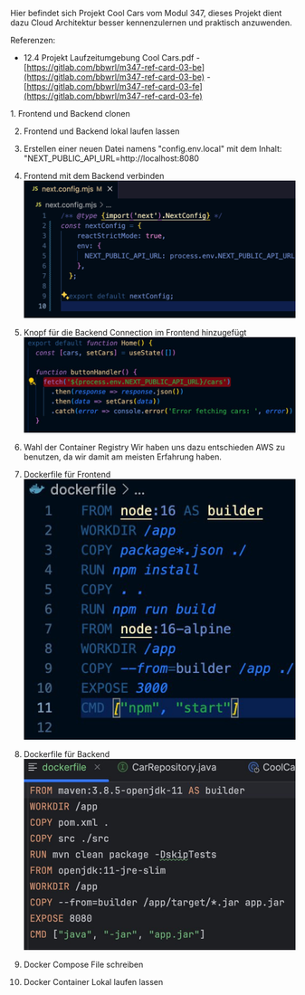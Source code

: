 Hier befindet sich Projekt Cool Cars vom Modul 347, dieses Projekt dient dazu Cloud Architektur besser kennenzulernen und praktisch anzuwenden.

Referenzen:

- 12.4 Projekt Laufzeitumgebung Cool Cars.pdf
-  [https://gitlab.com/bbwrl/m347-ref-card-03-be](https://gitlab.com/bbwrl/m347-ref-card-03-be)
-  [https://gitlab.com/bbwrl/m347-ref-card-03-fe](https://gitlab.com/bbwrl/m347-ref-card-03-fe)

1. Frontend und Backend clonen

2. Frontend und Backend lokal laufen lassen

3. Erstellen einer neuen Datei namens "config.env.local" mit dem Inhalt: "NEXT_PUBLIC_API_URL=http://localhost:8080

4. Frontend mit dem Backend verbinden  
![Frontend mit dem Backend verbinden ](./bilder/Bildschirmfoto%202024-06-19%20um%2013.18.37.png)

5. Knopf für die Backend Connection im Frontend hinzugefügt
![](./bilder/photo_2024-06-19_13-49-22.jpg)

6. Wahl der Container Registry
Wir haben uns dazu entschieden AWS zu benutzen, da wir damit am meisten Erfahrung haben.

7. Dockerfile für Frontend
![](./bilder/photo_2024-06-19_13-49-27.jpg)

8. Dockerfile für Backend
![](./bilder/photo_2024-06-19_13-49-31.jpg)

9. Docker Compose File schreiben

10. Docker Container Lokal laufen lassen
